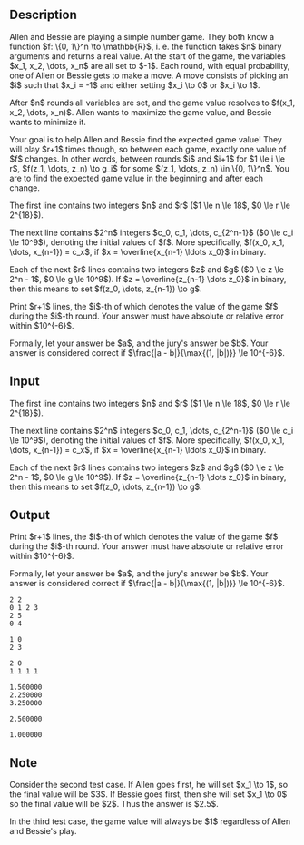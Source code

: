 ## Description

<div><p>Allen and Bessie are playing a simple number game. They both know a function $f: \{0, 1\}^n \to \mathbb{R}$, i.&nbsp;e. the function takes $n$ binary arguments and returns a real value. At the start of the game, the variables $x_1, x_2, \dots, x_n$ are all set to $-1$. Each round, with equal probability, one of Allen or Bessie gets to make a move. A move consists of picking an $i$ such that $x_i = -1$ and either setting $x_i \to 0$ or $x_i \to 1$.</p><p>After $n$ rounds all variables are set, and the game value resolves to $f(x_1, x_2, \dots, x_n)$. Allen wants to maximize the game value, and Bessie wants to minimize it.</p><p>Your goal is to help Allen and Bessie find the expected game value! They will play $r+1$ times though, so between each game, exactly one value of $f$ changes. In other words, between rounds $i$ and $i+1$ for $1 \le i \le r$, $f(z_1, \dots, z_n) \to g_i$ for some $(z_1, \dots, z_n) \in \{0, 1\}^n$. You are to find the expected game value in the beginning and after each change.</p></div><div class="input-specification"><p>The first line contains two integers $n$ and $r$ ($1 \le n \le 18$, $0 \le r \le 2^{18}$).</p><p>The next line contains $2^n$ integers $c_0, c_1, \dots, c_{2^n-1}$ ($0 \le c_i \le 10^9$), denoting the initial values of $f$. More specifically, $f(x_0, x_1, \dots, x_{n-1}) = c_x$, if $x = \overline{x_{n-1} \ldots x_0}$ in binary.</p><p>Each of the next $r$ lines contains two integers $z$ and $g$ ($0 \le z \le 2^n - 1$, $0 \le g \le 10^9$). If $z = \overline{z_{n-1} \dots z_0}$ in binary, then this means to set $f(z_0, \dots, z_{n-1}) \to g$.</p></div><div class="output-specification"><p>Print $r+1$ lines, the $i$-th of which denotes the value of the game $f$ during the $i$-th round. Your answer must have absolute or relative error within $10^{-6}$.</p><p>Formally, let your answer be $a$, and the jury's answer be $b$. Your answer is considered correct if $\frac{|a - b|}{\max{(1, |b|)}} \le 10^{-6}$.</p></div>

## Input

<p>The first line contains two integers $n$ and $r$ ($1 \le n \le 18$, $0 \le r \le 2^{18}$).</p><p>The next line contains $2^n$ integers $c_0, c_1, \dots, c_{2^n-1}$ ($0 \le c_i \le 10^9$), denoting the initial values of $f$. More specifically, $f(x_0, x_1, \dots, x_{n-1}) = c_x$, if $x = \overline{x_{n-1} \ldots x_0}$ in binary.</p><p>Each of the next $r$ lines contains two integers $z$ and $g$ ($0 \le z \le 2^n - 1$, $0 \le g \le 10^9$). If $z = \overline{z_{n-1} \dots z_0}$ in binary, then this means to set $f(z_0, \dots, z_{n-1}) \to g$.</p>

## Output

<p>Print $r+1$ lines, the $i$-th of which denotes the value of the game $f$ during the $i$-th round. Your answer must have absolute or relative error within $10^{-6}$.</p><p>Formally, let your answer be $a$, and the jury's answer be $b$. Your answer is considered correct if $\frac{|a - b|}{\max{(1, |b|)}} \le 10^{-6}$.</p>





```input1
2 2
0 1 2 3
2 5
0 4

```




```input2
1 0
2 3

```




```input3
2 0
1 1 1 1

```




```output1
1.500000
2.250000
3.250000

```




```output2
2.500000

```




```output3
1.000000

```



## Note

<p>Consider the second test case. If Allen goes first, he will set $x_1 \to 1$, so the final value will be $3$. If Bessie goes first, then she will set $x_1 \to 0$ so the final value will be $2$. Thus the answer is $2.5$.</p><p>In the third test case, the game value will always be $1$ regardless of Allen and Bessie's play.</p>
